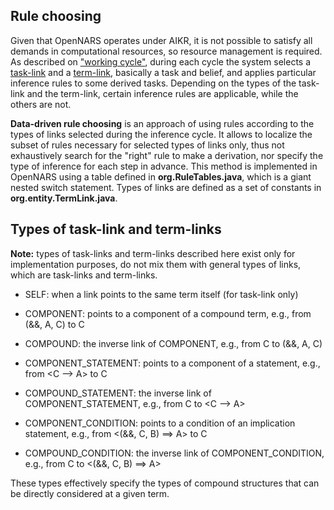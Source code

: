 
## Rule choosing

Given that OpenNARS operates under AIKR, it is not possible to satisfy all demands in computational resources, so resource management is required. As described on ["working cycle"](https://github.com/opennars/opennars/wiki/Working-Cycle-and-Tasks-Management-in-OpenNARS), during each cycle the system selects a [task-link](https://github.com/opennars/opennars/wiki/Types-of-Links:-task-and-term-links) and a [term-link](https://github.com/opennars/opennars/wiki/Types-of-Links:-task-and-term-links), basically a task and belief, and applies particular inference rules to some derived tasks. Depending on the types of the task-link and the term-link, certain inference rules are applicable, while the others are not.     

**Data-driven rule choosing** is an approach of using rules according to the types of links selected during the inference cycle. It allows to localize the subset of rules necessary for selected types of links only, thus not exhaustively search for the "right" rule to make a derivation, nor specify the type of inference for each step in advance. This method is implemented in OpenNARS using a table defined in **org.RuleTables.java**, which is a giant nested switch statement. Types of links are defined as a set of constants in **org.entity.TermLink.java**.

## Types of task-link and term-links
**Note:** types of task-links and term-links described here exist only for implementation purposes, do not mix them with general types of links, which are task-links and term-links. 

* SELF: when a link points to the same term itself (for task-link only)
    
* COMPONENT: points to a component of a compound term, e.g., from (&&, A, C) to C

* COMPOUND: the inverse link of COMPONENT, e.g., from C to (&&, A, C)
    
* COMPONENT_STATEMENT: points to a component of a statement, e.g., from <C --> A> to C
    
* COMPOUND_STATEMENT: the inverse link of COMPONENT_STATEMENT, e.g., from C to <C --> A>
    
* COMPONENT_CONDITION: points to a condition of an implication statement, e.g., from <(&&, C, B) ==> A> to C
    
* COMPOUND_CONDITION: the inverse link of COMPONENT_CONDITION, e.g., from C to <(&&, C, B) ==> A>

These types effectively specify the types of compound structures that can be directly considered at a given term.

